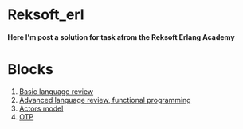 # Reksoft_erl
#### Here I'm post a solution for  task  аfrom the Reksoft Erlang Academy
# Blocks
1. [Basic language review](tasks/1-basic.md)
2. [Advanced language review, functional programming](tasks/2-advanced.md)
3. [Actors model](tasks/3-actors.md)
4. [OTP](tasks/4-OTP.md)
